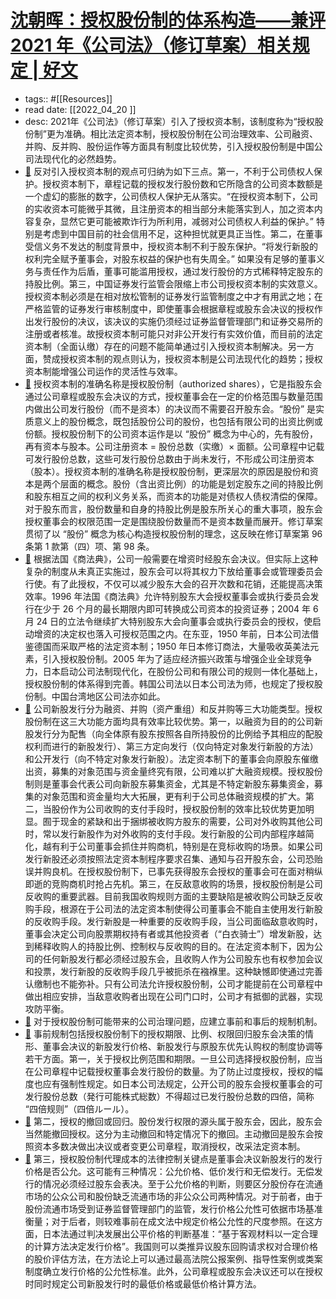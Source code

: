 # [沈朝晖：授权股份制的体系构造——兼评 2021 年《公司法》（修订草案）相关规定 | 好文](https://mp.weixin.qq.com/s?__biz=Mzg2NjIxMzEwMg==&mid=2247498103&idx=1&sn=dad7401cc11c33ebd97e87065a76cb69&chksm=ce4cf4f6f93b7de0fa4ef6165d8855d7a14e4737e55663d1acf9f666b2640fff6a30594ab116#rd)
- tags:: #[[Resources]]
- read date: [[2022_04_20  ]]
- desc: 2021年《公司法》（修订草案）引入了授权资本制，该制度称为“授权股份制”更为准确。相比法定资本制，授权股份制在公司治理效率、公司融资、并购、反并购、股份运作等方面具有制度比较优势，引入授权股份制是中国公司法现代化的必然趋势。
- [📌](<http://localhost:7026/reading/8?title=沈朝晖：授权股份制的体系构造——兼评 2021 年《公司法》（修订草案）相关规定 - 好文#id=1650440260664>)  反对引入授权资本制的观点可归纳为如下三点。第一，不利于公司债权人保护。授权资本制下，章程记载的授权发行股份数和它所隐含的公司资本数额是一个虚幻的膨胀的数字，公司债权人保护无从落实。“在授权资本制下，公司的实收资本可能微乎其微，且注册资本的相当部分未能落实到人，加之资本内容复杂，显然它更可能被欺诈行为所利用，减弱对公司债权人利益的保护。” 特别是考虑到中国目前的社会信用不足，这种担忧就更具正当性。第二，在董事受信义务不发达的制度背景中，授权资本制不利于股东保护。“将发行新股的权利完全赋予董事会，对股东权益的保护也有失周全。” 如果没有足够的董事义务与责任作为后盾，董事可能滥用授权，通过发行股份的方式稀释特定股东的持股比例。第三，中国证券发行监管会限缩上市公司授权资本制的实效意义。授权资本制必须是在相对放松管制的证券发行监管制度之中才有用武之地；在严格监管的证券发行审核制度中，即使董事会根据章程或股东会决议的授权作出发行股份的决议，该决议的实施仍须经过证券监督管理部门和证券交易所的注册或者核准。故授权资本制可能只对非公开发行有实效价值，而目前的法定资本制（全面认缴）存在的问题不能简单通过引入授权资本制解决。另一方面，赞成授权资本制的观点则认为，授权资本制是公司法现代化的趋势；授权资本制能增强公司运作的灵活性与效率。
- [📌](<http://localhost:7026/reading/8?title=沈朝晖：授权股份制的体系构造——兼评 2021 年《公司法》（修订草案）相关规定 - 好文#id=1650440316253>)  授权资本制的准确名称是授权股份制（authorized shares），它是指股东会通过公司章程或股东会决议的方式，授权董事会在一定的价格范围与数量范围内做出公司发行股份（而不是资本）的决议而不需要召开股东会。“股份” 是实质意义上的股份概念，既包括股份公司的股份，也包括有限公司的出资比例或份额。授权股份制下的公司资本运作是以 “股份” 概念为中心的，先有股份，再有资本与股本。公司注册资本 = 股份总数（实缴）× 面额。公司章程中记载可发行股份总数，这些可发行股份总数由于尚未发行，不形成公司注册资本（股本）。授权资本制的准确名称是授权股份制，更深层次的原因是股份和资本是两个层面的概念。股份（含出资比例）的功能是划定股东之间的持股比例和股东相互之间的权利义务关系，而资本的功能是对债权人债权清偿的保障。对于股东而言，股份数量和自身的持股比例是股东所关心的重大事项，股东会授权董事会的权限范围一定是围绕股份数量而不是资本数量而展开。修订草案贯彻了以 “股份” 概念为核心构造授权股份制的理念，这反映在修订草案第 96 条第 1 款第（四）项、第 98 条。
- [📌](<http://localhost:7026/reading/8?title=沈朝晖：授权股份制的体系构造——兼评 2021 年《公司法》（修订草案）相关规定 - 好文#id=1650441344392>)  根据法国《商法典》，公司一般需要在增资时经股东会决议。但实际上这种复杂的制度从未真正实施过，股东会可以将其权力下放给董事会或管理委员会行使。有了此授权，不仅可以减少股东大会的召开次数和花销，还能提高决策效率。1996 年法国《商法典》允许特别股东大会授权董事会或执行委员会发行在少于 26 个月的最长期限内即可转换成公司资本的投资证券；2004 年 6 月 24 日的立法令继续扩大特别股东大会向董事会或执行委员会的授权，使启动增资的决定权也落入可授权范围之内。在东亚，1950 年前，日本公司法借鉴德国而采取严格的法定资本制；1950 年日本修订商法，大量吸收英美法元素，引入授权股份制。2005 年为了适应经济振兴政策与增强企业全球竞争力，日本启动公司法制现代化，在股份公司和有限公司的规则一体化基础上，授权股份制的体系得到完善。韩国公司法以日本公司法为师，也规定了授权股份制。中国台湾地区公司法亦如此。
- [📌](<http://localhost:7026/reading/8?title=沈朝晖：授权股份制的体系构造——兼评 2021 年《公司法》（修订草案）相关规定 - 好文#id=1650441731042>)  公司新股发行分为融资、并购（资产重组）和反并购等三大功能类型。授权股份制在这三大功能方面均具有效率比较优势。第一，以融资为目的的公司新股发行分为配售（向全体原有股东按照各自所持股份的比例给予其相应的配股权利而进行的新股发行）、第三方定向发行（仅向特定对象发行新股的方法）和公开发行（向不特定对象发行新股）。法定资本制下的董事会向原股东催缴出资，募集的对象范围与资金量终究有限，公司难以扩大融资规模。授权股份制则是董事会代表公司向新股东募集资金，尤其是不特定新股东募集资金，募集的对象范围和资金量均大大拓展，更有利于公司总体融资规模的扩大。第二，当股份作为公司收购的支付手段时，授权股份制的效率比较优势更加明显。囿于现金的紧缺和出于捆绑被收购方股东的需要，公司对外收购其他公司时，常以发行新股作为对外收购的支付手段。发行新股的公司内部程序越简化，越有利于公司董事会抓住并购商机，特别是在竞标收购的场景。如果公司发行新股还必须按照法定资本制程序要求召集、通知与召开股东会，公司恐贻误并购良机。在授权股份制下，已事先获得股东会授权的董事会可在面对稍纵即逝的竞购商机时抢占先机。第三，在反敌意收购的场景，授权股份制是公司反收购的重要武器。目前我国收购规则方面的主要缺陷是被收购公司缺乏反收购手段，根源在于公司法的法定资本制使得公司董事会不能自主使用发行新股的反收购手段。发行新股是一种重要的反收购手段，当公司面临敌意收购时，董事会决定公司向股票期权持有者或其他投资者（“白衣骑士”）增发新股，达到稀释收购人的持股比例、控制权与反收购的目的。在法定资本制下，因为公司的任何新股发行都必须经过股东会，且收购人作为公司股东也有权参加会议和投票，发行新股的反收购手段几乎被扼杀在襁褓里。这种缺憾即使通过完善认缴制也不能弥补。只有公司法允许授权股份制，公司才能提前在公司章程中做出相应安排，当敌意收购者出现在公司门口时，公司才有抵御的武器，实现攻防平衡。
- [📌](<http://localhost:7026/reading/8?title=沈朝晖：授权股份制的体系构造——兼评 2021 年《公司法》（修订草案）相关规定 - 好文#id=1650441785248>)  对于授权股份制可能带来的公司治理问题，应建立事前和事后的规制机制。
- [📌](<http://localhost:7026/reading/8?title=沈朝晖：授权股份制的体系构造——兼评 2021 年《公司法》（修订草案）相关规定 - 好文#id=1650441796167>)  事前规制包括授权股份制下的授权期限、比例、权限回归股东会决策的情形、董事会决议的新股发行价格、新股发行与原股东优先认购权的制度协调等若干方面。第一，关于授权比例范围和期限。一旦公司选择授权股份制，应当在公司章程中记载授权董事会发行股份的数量。为了防止过度授权，授权的幅度也应有强制性规定。如日本公司法规定，公开公司的股东会授权董事会的可发行股份总数（発行可能株式総数）不得超过已发行股份总数的四倍，简称 “四倍规则”（四倍ルール）。
- [📌](<http://localhost:7026/reading/8?title=沈朝晖：授权股份制的体系构造——兼评 2021 年《公司法》（修订草案）相关规定 - 好文#id=1650441934074>)  第二，授权的撤回或回归。股份发行权限的源头属于股东会，因此，股东会当然能撤回授权。这分为主动撤回和特定情况下的撤回。主动撤回是股东会按照资本多数决做出决议或者变更公司章程，取消授权，改采法定资本制。
- [📌](<http://localhost:7026/reading/8?title=沈朝晖：授权股份制的体系构造——兼评 2021 年《公司法》（修订草案）相关规定 - 好文#id=1650442150220>)  第三，授权股份制代理成本的法律控制关键点是董事会决议新股发行的发行价格是否公允。这可能有三种情况：公允价格、低价发行和无偿发行。无偿发行的情况必须经过股东会表决。至于公允价格的判断，则要区分股份存在流通市场的公众公司和股份缺乏流通市场的非公众公司两种情况。对于前者，由于股份流通市场受到证券监督管理部门的监管，发行价格公允性可依据市场基准衡量；对于后者，则较难事前在成文法中规定价格公允性的尺度参照。在这方面，日本法通过判决发展出公平价格的判断基准：“基于客观材料以一定合理的计算方法决定发行价格”。我国则可以类推异议股东回购请求权对合理价格的股价评估方法，在方法论上可以通过最高法院公报案例、指导性案例或类案制度确立发行价格的公允性标准。此外，公司章程或股东会决议还可以在授权时同时规定公司新股发行时的最低价格或最低价格计算方法。